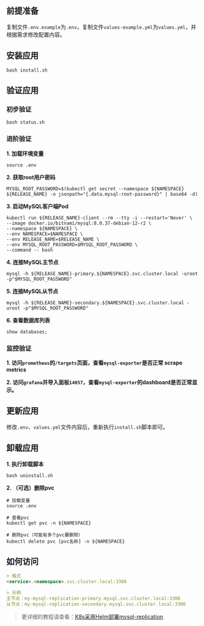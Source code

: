 前提准备
---

复制文件`.env.example`为`.env`，复制文件`values-example.yml`为`values.yml`，并根据需求修改配置内容。

安装应用
---

```shell
bash install.sh
```

验证应用
---

### 初步验证

```shell
bash status.sh
```

### 进阶验证

**1. 加载环境变量**

```shell
source .env
```

**2. 获取root用户密码**

```shell
MYSQL_ROOT_PASSWORD=$(kubectl get secret --namespace ${NAMESPACE} ${RELEASE_NAME} -o jsonpath="{.data.mysql-root-password}" | base64 -d)
```

**3. 启动MySQL客户端Pod**

```shell
kubectl run ${RELEASE_NAME}-client --rm --tty -i --restart='Never' \
--image docker.io/bitnami/mysql:8.0.37-debian-12-r2 \
--namespace ${NAMESPACE} \
--env NAMESPACE=$NAMESPACE \
--env RELEASE_NAME=$RELEASE_NAME \
--env MYSQL_ROOT_PASSWORD=$MYSQL_ROOT_PASSWORD \
--command -- bash
```

**4. 连接MySQL主节点**

```shell
mysql -h ${RELEASE_NAME}-primary.${NAMESPACE}.svc.cluster.local -uroot -p"$MYSQL_ROOT_PASSWORD"
```

**5. 连接MySQL从节点**

```shell
mysql -h ${RELEASE_NAME}-secondary.${NAMESPACE}.svc.cluster.local -uroot -p"$MYSQL_ROOT_PASSWORD"
```


**6. 查看数据库列表**

```shell
show databases;
```

### 监控验证

**1. 访问`prometheus`的`/targets`页面，查看`mysql-exporter`是否正常 scrape metrics**

**2. 访问`grafana`并导入面板`14057`，查看`mysql-exporter`的dashboard是否正常显示。**

更新应用
---

修改`.env`、`values.yml`文件内容后，重新执行`install.sh`脚本即可。

卸载应用
---

**1. 执行卸载脚本**

```shell
bash uninstall.sh
```

**2. （可选）删除pvc**

```shell
# 加载变量
source .env

# 查看pvc
kubectl get pvc -n ${NAMESPACE}

# 删除pvc（可能有多个pvc要删除）
kubectl delete pvc [pvc名称] -n ${NAMESPACE}
```

## 如何访问

```markdown
> 格式
<service>.<namespace>.svc.cluster.local:3306

> 示例
主节点：my-mysql-replication-primary.mysql.svc.cluster.local:3306
从节点：my-mysql-replication-secondary.mysql.svc.cluster.local:3306
```

> 更详细的教程请查看：[K8s采用Helm部署mysql-replication](https://lbs.wiki/pages/e9954717/)

